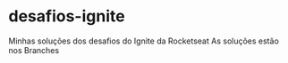 # desafios-ignite
Minhas soluções dos desafios do Ignite da Rocketseat
As soluções estão nos Branches

